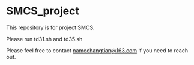 # SMCS_project
This repository is for project SMCS.

Please run   td31.sh and td35.sh  


Please feel free to contact namechangtian@163.com if you need to reach out.
